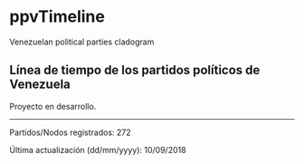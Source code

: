 # ppvTimeline
Venezuelan political parties cladogram


## Línea de tiempo de los partidos políticos de Venezuela

Proyecto en desarrollo.

---

Partidos/Nodos registrados: 272

Última actualización (dd/mm/yyyy): 10/09/2018
